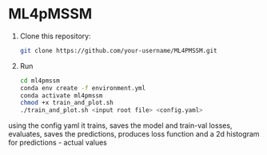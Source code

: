# ML4pMSSM

1. Clone this repository:
   ```bash
   git clone https://github.com/your-username/ML4PMSSM.git
   ```
2. Run
   ```bash
   cd ml4pmssm
   conda env create -f environment.yml
   conda activate ml4pmssm
   chmod +x train_and_plot.sh
   ./train_and_plot.sh <input root file> <config.yaml>
   ```

using the config yaml it trains, saves the model and train-val losses, evaluates, saves the predictions, produces loss function and a 2d histogram for predictions - actual values
